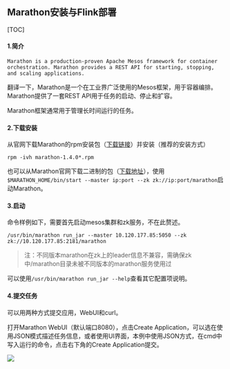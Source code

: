 ## Marathon安装与Flink部署

[TOC]

#### 1.简介

```
Marathon is a production-proven Apache Mesos framework for container orchestration. Marathon provides a REST API for starting, stopping, and scaling applications. 
```

翻译一下，Marathon是一个在工业界广泛使用的Mesos框架，用于容器编排。Marathon提供了一套REST API用于任务的启动、停止和扩容。

Marathon框架通常用于管理长时间运行的任务。

#### 2.下载安装

从官网下载Marathon的rpm安装包（[下载链接](http://repos.mesosphere.com/el-testing/6/x86_64/RPMS/marathon-1.4.0-1.0.560.el6.x86_64.rpm)）并安装（推荐的安装方式）

```shell
rpm -ivh marathon-1.4.0*.rpm
```

也可以从Marathon官网下载二进制的包（[下载地址](http://downloads.mesosphere.com/marathon/v1.4.1/marathon-1.4.1.tgz)），使用`$MARATHON_HOME/bin/start --master ip:port --zk zk://ip:port/marathon`启动Marathon。

#### 3.启动

命令样例如下，需要首先启动mesos集群和zk服务，不在此赘述。

```shell
/usr/bin/marathon run_jar --master 10.120.177.85:5050 --zk zk://10.120.177.85:2181/marathon
```

> 注：不同版本marathon在zk上的leader信息不兼容，需确保zk中/marathon目录未被不同版本的marathon服务使用过

可以使用`/usr/bin/marathon run_jar --help`查看其它配置项说明。

#### 4.提交任务

可以用两种方式提交应用，WebUI和curl。

打开Marathon WebUI（默认端口8080），点击Create Application，可以选在使用JSON模式描述任务信息，或者使用UI界面，本例中使用JSON方式，在cmd中写入运行的命令，点击右下角的Create Application提交。

![](pictu)
